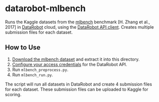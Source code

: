 # datarobot-mlbench

Runs the Kaggle datasets from the [mlbench](https://arxiv.org/abs/1707.09562) benchmark [H. Zhang et al., 2017]
in [DataRobot](https://www.datarobot.com/) cloud, using the [DataRobot API client](http://pythonhosted.org/datarobot/).
Creates multiple submission files for each dataset.

## How to Use

1. [Download the mlbench dataset](https://ds3lab.org/mlbench/) and extract it into this directory.
2. [Configure your access credentials](http://pythonhosted.org/datarobot/setup/configuration.html) for the DataRobot API.
3. Run `mlbench_preprocess.py`.
4. Run `mlbench_run.py`.

The script will run all datasets in DataRobot and create 4 submission files for each dataset.
These submission files can be uploaded to Kaggle for scoring.

